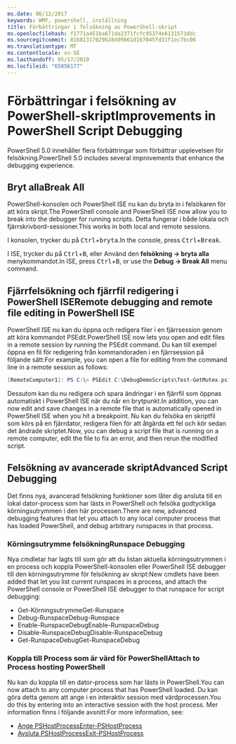 ```yaml
---
ms.date: 06/12/2017
keywords: WMF, powershell, inställning
title: Förbättringar i felsökning av PowerShell-skript
ms.openlocfilehash: f1771a451ba671da2371fcfc95374e6131573ddc
ms.sourcegitcommit: 01b81317029b28dd9b61d167045fd31f1ec7bc06
ms.translationtype: MT
ms.contentlocale: sv-SE
ms.lasthandoff: 05/17/2019
ms.locfileid: "65856177"
---
```

# <a name="improvements-in-powershell-script-debugging"></a><span data-ttu-id="449f7-103">Förbättringar i felsökning av PowerShell-skript</span><span class="sxs-lookup"><span data-stu-id="449f7-103">Improvements in PowerShell Script Debugging</span></span>

<span data-ttu-id="449f7-104">PowerShell 5.0 innehåller flera förbättringar som förbättrar upplevelsen för felsökning.</span><span class="sxs-lookup"><span data-stu-id="449f7-104">PowerShell 5.0 includes several improvements that enhance the debugging experience.</span></span>

## <a name="break-all"></a><span data-ttu-id="449f7-105">Bryt alla</span><span class="sxs-lookup"><span data-stu-id="449f7-105">Break All</span></span>

<span data-ttu-id="449f7-106">PowerShell-konsolen och PowerShell ISE nu kan du bryta in i felsökaren för att köra skript.</span><span class="sxs-lookup"><span data-stu-id="449f7-106">The PowerShell console and PowerShell ISE now allow you to break into the debugger for running scripts.</span></span> <span data-ttu-id="449f7-107">Detta fungerar i både lokala och fjärrskrivbord-sessioner.</span><span class="sxs-lookup"><span data-stu-id="449f7-107">This works in both local and remote sessions.</span></span>

<span data-ttu-id="449f7-108">I konsolen, trycker du på <kbd>Ctrl</kbd>+<kbd>bryta</kbd>.</span><span class="sxs-lookup"><span data-stu-id="449f7-108">In the console, press <kbd>Ctrl</kbd>+<kbd>Break</kbd>.</span></span>

<span data-ttu-id="449f7-109">I ISE, trycker du på <kbd>Ctrl</kbd>+<kbd>B</kbd>, eller Använd den **felsökning -> bryta alla** menykommandot.</span><span class="sxs-lookup"><span data-stu-id="449f7-109">In ISE, press <kbd>Ctrl</kbd>+<kbd>B</kbd>, or use the **Debug -> Break All** menu command.</span></span>

## <a name="remote-debugging-and-remote-file-editing-in-powershell-ise"></a><span data-ttu-id="449f7-110">Fjärrfelsökning och fjärrfil redigering i PowerShell ISE</span><span class="sxs-lookup"><span data-stu-id="449f7-110">Remote debugging and remote file editing in PowerShell ISE</span></span>

<span data-ttu-id="449f7-111">PowerShell ISE nu kan du öppna och redigera filer i en fjärrsession genom att köra kommandot PSEdit.</span><span class="sxs-lookup"><span data-stu-id="449f7-111">PowerShell ISE now lets you open and edit files in a remote session by running the PSEdit command.</span></span>
<span data-ttu-id="449f7-112">Du kan till exempel öppna en fil för redigering från kommandoraden i en fjärrsession på följande sätt:</span><span class="sxs-lookup"><span data-stu-id="449f7-112">For example, you can open a file for editing from the command line in a remote session as follows:</span></span>

```powershell
[RemoteComputer1]: PS C:\> PSEdit C:\DebugDemoScripts\Test-GetMutex.ps1
```

<span data-ttu-id="449f7-113">Dessutom kan du nu redigera och spara ändringar i en fjärrfil som öppnas automatiskt i PowerShell ISE när du når en brytpunkt.</span><span class="sxs-lookup"><span data-stu-id="449f7-113">In addition, you can now edit and save changes in a remote file that is automatically opened in PowerShell ISE when you hit a breakpoint.</span></span> <span data-ttu-id="449f7-114">Nu kan du felsöka en skriptfil som körs på en fjärrdator, redigera filen för att åtgärda ett fel och kör sedan det ändrade skriptet.</span><span class="sxs-lookup"><span data-stu-id="449f7-114">Now, you can debug a script file that is running on a remote computer, edit the file to fix an error, and then rerun the modified script.</span></span>

## <a name="advanced-script-debugging"></a><span data-ttu-id="449f7-115">Felsökning av avancerade skript</span><span class="sxs-lookup"><span data-stu-id="449f7-115">Advanced Script Debugging</span></span>

<span data-ttu-id="449f7-116">Det finns nya, avancerad felsökning funktioner som låter dig ansluta till en lokal dator-process som har lästs in PowerShell och felsöka godtyckliga körningsutrymmen i den här processen.</span><span class="sxs-lookup"><span data-stu-id="449f7-116">There are new, advanced debugging features that let you attach to any local computer process that has loaded PowerShell, and debug arbitrary runspaces in that process.</span></span>

### <a name="runspace-debugging"></a><span data-ttu-id="449f7-117">Körningsutrymme felsökning</span><span class="sxs-lookup"><span data-stu-id="449f7-117">Runspace Debugging</span></span>

<span data-ttu-id="449f7-118">Nya cmdletar har lagts till som gör att du listan aktuella körningsutrymmen i en process och koppla PowerShell-konsolen eller PowerShell ISE debugger till den körningsutrymme för felsökning av skript:</span><span class="sxs-lookup"><span data-stu-id="449f7-118">New cmdlets have been added that let you list current runspaces in a process, and attach the PowerShell console or PowerShell ISE debugger to that runspace for script debugging:</span></span>

- <span data-ttu-id="449f7-119">Get-Körningsutrymme</span><span class="sxs-lookup"><span data-stu-id="449f7-119">Get-Runspace</span></span>
- <span data-ttu-id="449f7-120">Debug-Runspace</span><span class="sxs-lookup"><span data-stu-id="449f7-120">Debug-Runspace</span></span>
- <span data-ttu-id="449f7-121">Enable-RunspaceDebug</span><span class="sxs-lookup"><span data-stu-id="449f7-121">Enable-RunspaceDebug</span></span>
- <span data-ttu-id="449f7-122">Disable-RunspaceDebug</span><span class="sxs-lookup"><span data-stu-id="449f7-122">Disable-RunspaceDebug</span></span>
- <span data-ttu-id="449f7-123">Get-RunspaceDebug</span><span class="sxs-lookup"><span data-stu-id="449f7-123">Get-RunspaceDebug</span></span>

### <a name="attach-to-process-hosting-powershell"></a><span data-ttu-id="449f7-124">Koppla till Process som är värd för PowerShell</span><span class="sxs-lookup"><span data-stu-id="449f7-124">Attach to Process hosting PowerShell</span></span>

<span data-ttu-id="449f7-125">Nu kan du koppla till en dator-process som har lästs in PowerShell.</span><span class="sxs-lookup"><span data-stu-id="449f7-125">You can now attach to any computer process that has PowerShell loaded.</span></span> <span data-ttu-id="449f7-126">Du kan göra detta genom att ange i en interaktiv session med värdprocessen.</span><span class="sxs-lookup"><span data-stu-id="449f7-126">You do this by entering into an interactive session with the host process.</span></span> <span data-ttu-id="449f7-127">Mer information finns i följande avsnitt:</span><span class="sxs-lookup"><span data-stu-id="449f7-127">For more information, see:</span></span>

- [<span data-ttu-id="449f7-128">Ange PSHostProcess</span><span class="sxs-lookup"><span data-stu-id="449f7-128">Enter-PSHostProcess</span></span>](/powershell/module/Microsoft.PowerShell.Core/Enter-PSHostProcess)
- [<span data-ttu-id="449f7-129">Avsluta PSHostProcess</span><span class="sxs-lookup"><span data-stu-id="449f7-129">Exit-PSHostProcess</span></span>](/powershell/module/Microsoft.PowerShell.Core/Exit-PSHostProcess)
